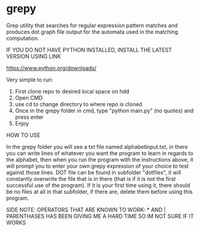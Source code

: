 # grepy
Grep utility that searches for regular expression pattern matches and produces dot graph file output for the automata used in the matching computation.

IF YOU DO NOT HAVE PYTHON INSTALLED, INSTALL THE LATEST VERSION USING LINK

https://www.python.org/downloads/

Very simple to run:

1. First clone repo to desired local space on hdd
2. Open CMD
3. use cd to change directory to where repo is cloned
4. Once in the grepy folder in cmd, type "python main.py" (no quotes) and press enter
5. Enjoy

HOW TO USE

In the grepy folder you will see a txt file named alphabetinput.txt, in there you can write lines of whatever you want the program to learn in regards to the alphabet, then when you run the program with the instructions above, it will prompt you to enter your own grepy expression of your choice to test against those lines. DOT file can be found in subfolder "dotfiles", it will constantly overwrite the file that is in there (that is if it is not the first successful use of the program). If it is your first time using it, there should be no files at all in that subfolder, if there are, delete them before using this program.


SIDE NOTE: OPERATORS THAT ARE KNOWN TO WORK: * AND |
PARENTHASES HAS BEEN GIVING ME A HARD TIME SO IM NOT SURE IF IT WORKS
